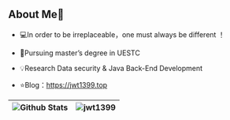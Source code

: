 ## About Me👋
- 💻In order to be irreplaceable，one must always be different ！

- 🌱Pursuing master’s degree in UESTC

- 💡Research  Data security & Java Back-End Development

- ⭐️Blog：https://jwt1399.top


| ![Github Stats](https://github-readme-stats.vercel.app/api?username=jwt1399&show_icons=true&theme=default&count_private=true) | ![jwt1399](https://count.getloli.com/get/@jwt1399?theme=rule34) |
| ------------------------------------------------------------ | ------------------------------------------------------------ |

